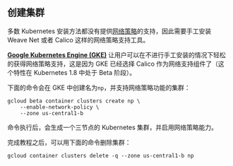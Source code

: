 ## 创建集群

多数 Kubernetes 安装方法都没有提供[网络策略](https://kubernetes.io/docs/concepts/services-networking/network-policies/)的支持，因此需要手工安装 Weave Net 或者 Calico 这样的网络策略支持工具。

**[Google Kubernetes Engine (GKE)][gke]** 让用户可以在不进行手工安装的情况下轻松的获得网络策略支持，这是因为 GKE 已经选择 Calico 作为网络支持组件了（这个特性在 Kubernetes 1.8 中处于 Beta 阶段）。

下面的命令会在 GKE 中创建名为`np`，并支持网络策略功能的集群：

~~~
gcloud beta container clusters create np \
    --enable-network-policy \
    --zone us-central1-b
~~~

命令执行后，会生成一个三节点的 Kubernetes 集群，并启用网络策略能力。

完成教程之后，可以用下面的命令删除集群：

~~~
gcloud container clusters delete -q --zone us-central1-b np
~~~

[gke]: https://cloud.google.com/kubernetes-engine/
